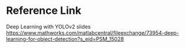 # Reference Link
Deep Learning with YOLOv2 slides
https://www.mathworks.com/matlabcentral/fileexchange/73954-deep-learning-for-object-detection?s_eid=PSM_15028
